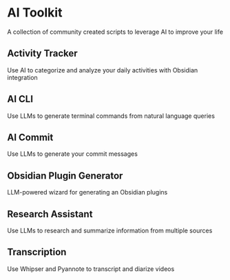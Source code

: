 # AI Toolkit

A collection of community created scripts to leverage AI to improve your life

## Activity Tracker

Use AI to categorize and analyze your daily activities with Obsidian integration

## AI CLI

Use LLMs to generate terminal commands from natural language queries

## AI Commit

Use LLMs to generate your commit messages

## Obsidian Plugin Generator

LLM-powered wizard for generating an Obsidian plugins

## Research Assistant

Use LLMs to research and summarize information from multiple sources

## Transcription

Use Whipser and Pyannote to transcript and diarize videos

